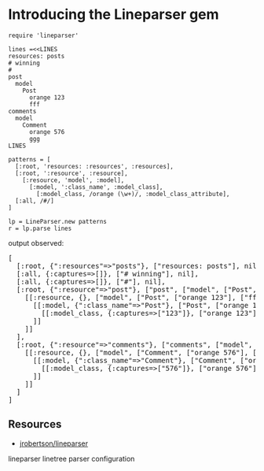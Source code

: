 # Introducing the Lineparser gem

    require 'lineparser'

    lines =<<LINES
    resources: posts
    # winning
    #
    post
      model
        Post
          orange 123
          fff
    comments
      model
        Comment
          orange 576
          ggg
    LINES

    patterns = [
      [:root, 'resources: :resources', :resources],
      [:root, ':resource', :resource],
        [:resource, 'model', :model],
          [:model, ':class_name', :model_class],
            [:model_class, /orange (\w+)/, :model_class_attribute],
      [:all, /#/]
    ]

    lp = LineParser.new patterns
    r = lp.parse lines

output observed:

<pre>
[
  [:root, {":resources"=>"posts"}, ["resources: posts"], nil], 
  [:all, {:captures=>[]}, ["# winning"], nil], 
  [:all, {:captures=>[]}, ["#"], nil], 
  [:root, {":resource"=>"post"}, ["post", ["model", ["Post", ["orange 123"], ["fff"]]]],
    [[:resource, {}, ["model", ["Post", ["orange 123"], ["fff"]]],
      [[:model, {":class_name"=>"Post"}, ["Post", ["orange 123"], ["fff"]], 
        [[:model_class, {:captures=>["123"]}, ["orange 123"], nil]]
      ]]
    ]]
  ], 
  [:root, {":resource"=>"comments"}, ["comments", ["model", ["Comment", ["orange 576"], ["ggg"]]]],
    [[:resource, {}, ["model", ["Comment", ["orange 576"], ["ggg"]]], 
      [[:model, {":class_name"=>"Comment"}, ["Comment", ["orange 576"], ["ggg"]],
        [[:model_class, {:captures=>["576"]}, ["orange 576"], nil]]
      ]]
    ]]
  ]
] 
</pre>


## Resources

* [jrobertson/lineparser](https://github.com/jrobertson/lineparser)

lineparser linetree parser configuration
